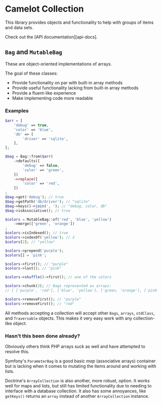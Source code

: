 Camelot Collection
==================

This library provides objects and functionality to help with groups of items and data sets.

Check out the [API documentation][api-docs].

`Bag` and `MutableBag`
---------------------

These are object-oriented implementations of arrays. 

The goal of these classes:
  - Provide functionality on par with built-in array methods
  - Provide useful functionality lacking from built-in array methods
  - Provide a fluent-like experience
  - Make implementing code more readable

### Examples

```php
$arr = [
    'debug' => true,
    'color' => 'blue',
    'db' => [
        'driver' => 'sqlite',
    ],
];

$bag = Bag::from($arr)
    ->defaults([
        'debug' => false,
        'color' => 'green',
    ])
    ->replace([
        'color' => 'red',
    ])
;
$bag->get('debug'); // true
$bag->getPath('db/driver'); // "sqlite"
$bag->keys()->join(', '); // "debug, color, db"
$bag->isAssociative(); // true
```
```php
$colors = MutableBag::of('red', 'blue', 'yellow')
    ->merge(['green', 'orange'])
;
$colors->isIndexed(); // true
$colors->indexOf('yellow'); // 2
$colors[2]; // "yellow"

$colors->prepend('purple');
$colors[] = 'pink';

$colors->first(); // "purple"
$colors->last(); // "pink"

$colors->shuffle()->first(); // one of the colors

$colors->chunk(2); // Bags represented as arrays:
// [ ['purple', 'red'], ['blue', 'yellow'], ['green, 'orange'], ['pink'] ]

$colors->removeFirst(); // "purple"
$colors->removeFirst(); // "red"
```

All methods accepting a collection will accept other `Bags`, `arrays`,
`stdClass`, and `Traversable` objects. This makes it very easy work with any
collection-like object. 


### Hasn't this been done already?

Obviously others think PHP arrays suck as well and have attempted to resolve 
this.
 
Symfony's `ParameterBag` is a good basic _map_ (associative arrays) container
but is lacking when it comes to mutating the items around and working with
lists.

Doctrine's `ArrayCollection` is also another, more robust, option. It works
well for maps and lists, but still has limited functionality due to needing to
interface with a database collection. It also has some annoyances, like 
`getKeys()` returns an `array` instead of another `ArrayCollection` instance.

